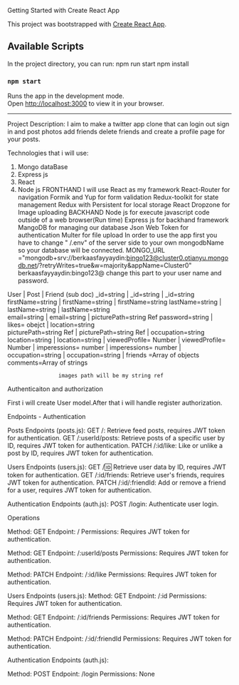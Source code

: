 Getting Started with Create React App

This project was bootstrapped with [Create React App](https://github.com/facebook/create-react-app).

## Available Scripts

In the project directory, you can run:   npm run start npm install

### `npm start`

Runs the app in the development mode.\
Open [http://localhost:3000](http://localhost:3000) to view it in your browser.


-------------------------------------------------------------------------------------------------
Project Description:
I aim to make a twitter app clone that can login out sign in and post photos add friends delete friends and create a profile page for your posts.


Technologies that i will use:

1) Mongo dataBase
2) Express js
3) React 
4) Node js
        FRONTHAND
    I will use React as my framework
    React-Router for navigation
    Formik and Yup for form validation
    Redux-toolkit for state management
    Redux with Persistent for local storage
    React Dropzone for Image uploading
        BACKHAND
        Node js for execute javascript code outside of a web browser(Run time)
        Express js for backhand framework
        MangoDB for managing our database
        Json Web Token for authentication
        Multer for file upload
In order to use the app first you have to change " /.env" of the server side to your own mongodbName so your database will be connected.
MONGO_URL ="mongodb+srv://berkaasfayyaydin:bingo123@cluster0.otianyu.mongodb.net/?retryWrites=true&w=majority&appName=Cluster0"  berkaasfayyaydin:bingo123@  change this part to your user name and password.

User                        |          Post                     |   Friend (sub doc)
_id=string                  |       _id=string                  |   _id=string 
firstName=string            |       firstName=string            |   firstName=string 
lastName=string             |       lastName=string             |    lastName=string  
email=string                |       email=string                |   picturePath=string Ref 
password=string             |       likes= obejct<string ref>   |    location=string  
picturePath=string Ref      |       picturePath=string Ref      |    occupation=string  
location=string             |       location=string             |
viewedProfile= Number       |       viewedProfile= Number       |
imperessions= number        |       imperessions= number        | 
occupation=string           |        occupation=string          | 
friends =Array of objects           comments=Array of strings


                    images path will be my string ref

 Authenticaiton and authorization

First i will create User model.After that i will handle register authorization.

Endpoints - Authentication

Posts Endpoints (posts.js):
GET /: Retrieve feed posts, requires JWT token for authentication.
GET /:userId/posts: Retrieve posts of a specific user by ID, requires JWT token for authentication.
PATCH /:id/like: Like or unlike a post by ID, requires JWT token for authentication.

Users Endpoints (users.js):
GET /:id: Retrieve user data by ID, requires JWT token for authentication.
GET /:id/friends: Retrieve user's friends, requires JWT token for authentication.
PATCH /:id/:friendId: Add or remove a friend for a user, requires JWT token for authentication.

Authentication Endpoints (auth.js):
POST /login: Authenticate user login.

Operations

Method: GET
Endpoint: /
Permissions: Requires JWT token for authentication.

Method: GET
Endpoint: /:userId/posts
Permissions: Requires JWT token for authentication.

Method: PATCH
Endpoint: /:id/like
Permissions: Requires JWT token for authentication.

Users Endpoints (users.js):
Method: GET
Endpoint: /:id
Permissions: Requires JWT token for authentication.

Method: GET
Endpoint: /:id/friends
Permissions: Requires JWT token for authentication.

Method: PATCH
Endpoint: /:id/:friendId
Permissions: Requires JWT token for authentication.

Authentication Endpoints (auth.js):

Method: POST
Endpoint: /login
Permissions: None


